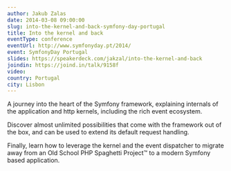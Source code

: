 ```yaml
---
author: Jakub Zalas
date: 2014-03-08 09:00:00
slug: into-the-kernel-and-back-symfony-day-portugal
title: Into the kernel and back
eventType: conference
eventUrl: http://www.symfonyday.pt/2014/
event: SymfonyDay Portugal
slides: https://speakerdeck.com/jakzal/into-the-kernel-and-back
joindin: https://joind.in/talk/9158f
video:
country: Portugal
city: Lisbon
---
```


A journey into the heart of the Symfony framework, explaining internals of the application and http kernels, including the rich event ecosystem.

Discover almost unlimited possibilities that come with the framework out of the box, and can be used to extend its default request handling.

Finally, learn how to leverage the kernel and the event dispatcher to migrate away from an Old School PHP Spaghetti Project™ to a modern Symfony based application.

<script async class="speakerdeck-embed" data-id="b7df1e808c5b0131a1e7669157168c6d" data-ratio="1.33333333333333" src="//speakerdeck.com/assets/embed.js"></script>

